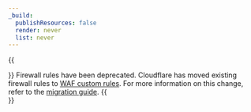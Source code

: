 ```yaml
---
_build:
  publishResources: false
  render: never
  list: never
---
```


{{<Aside type="warning" header="Deprecation notice">}}
Firewall rules have been deprecated. Cloudflare has moved existing firewall rules to [WAF custom rules](/waf/custom-rules/). For more information on this change, refer to the [migration guide](/waf/reference/migration-guides/firewall-rules-to-custom-rules/).
{{</Aside>}}
